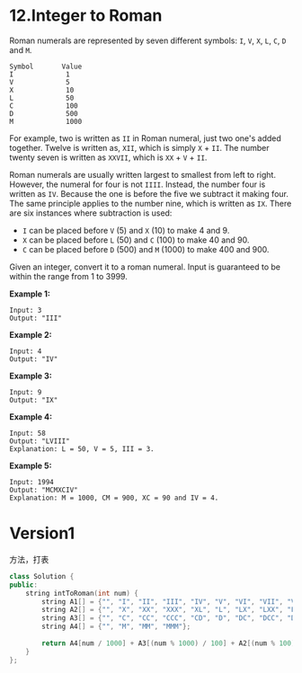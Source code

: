 # 12.Integer to Roman

Roman numerals are represented by seven different symbols: `I`, `V`, `X`, `L`, `C`, `D` and `M`.

```
Symbol       Value
I             1
V             5
X             10
L             50
C             100
D             500
M             1000
```

For example, two is written as `II` in Roman numeral, just two one's added together. Twelve is written as, `XII`, which is simply `X` + `II`. The number twenty seven is written as `XXVII`, which is `XX` + `V` + `II`.

Roman numerals are usually written largest to smallest from left to right. However, the numeral for four is not `IIII`. Instead, the number four is written as `IV`. Because the one is before the five we subtract it making four. The same principle applies to the number nine, which is written as `IX`. There are six instances where subtraction is used:

- `I` can be placed before `V` (5) and `X` (10) to make 4 and 9. 
- `X` can be placed before `L` (50) and `C` (100) to make 40 and 90. 
- `C` can be placed before `D` (500) and `M` (1000) to make 400 and 900.

Given an integer, convert it to a roman numeral. Input is guaranteed to be within the range from 1 to 3999.

**Example 1:**

```
Input: 3
Output: "III"
```

**Example 2:**

```
Input: 4
Output: "IV"
```

**Example 3:**

```
Input: 9
Output: "IX"
```

**Example 4:**

```
Input: 58
Output: "LVIII"
Explanation: L = 50, V = 5, III = 3.
```

**Example 5:**

```
Input: 1994
Output: "MCMXCIV"
Explanation: M = 1000, CM = 900, XC = 90 and IV = 4.
```



# Version1

方法，打表

```cpp
class Solution {
public:
    string intToRoman(int num) {
        string A1[] = {"", "I", "II", "III", "IV", "V", "VI", "VII", "VIII", "IX"};
        string A2[] = {"", "X", "XX", "XXX", "XL", "L", "LX", "LXX", "LXXX", "XC"};
        string A3[] = {"", "C", "CC", "CCC", "CD", "D", "DC", "DCC", "DCCC", "CM"};
        string A4[] = {"", "M", "MM", "MMM"};
        
        return A4[num / 1000] + A3[(num % 1000) / 100] + A2[(num % 100) / 10] + A1[(num % 10)];
    }
};
```

